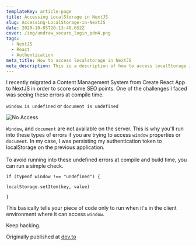 ```yaml
---
templateKey: article-page
title: Accessing LocalStorage in NextJS
slug: Accessing-LocalStorage-in-NextJS
date: 2020-10-05T20:13:40.652Z
cover: /img/undraw_secure_login_pdn4.png
tags:
  - NextJS
  - React
  - Authentication
meta_title: How to access localstorage in NextJS
meta_description: This is a description of how to access localStorage in NextJS
---
```

I recently migrated a Content Management System from Create React App to NextJS in order to score some SEO points. 
One of the challenges I faced was seeing these errors at compile time. 

`window is undefined` or `document is undefined`

![No Access](/img/undraw_authentication_fsn5.png "Can't be accessed")

`Window`, and `document` are not available on the server. This is why you'll run into these types of errors if you are trying to access `window` properties or `document`. 
In my case, I was persisting my authentication token to localStorage on the previous application. \
\
To avoid running into these undefined errors at compile and build time, you can run a simple check.

```
if (typeof window !== "undefined") {

localStorage.setItem(key, value)

}
```

This basically tells your piece of code only to run when it's in the client environment where it can access `window`.

Keep hacking.

Originally published at [dev.to](https://dev.to/dendekky/handling-authentication-in-nextjs-5gd0)